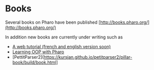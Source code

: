 # Books

Several books on Pharo have been published
[http://books.pharo.org/](http://books.pharo.org/)

In addition new books are currently under writing such as 
- [A web tutorial (french and english version soon)](https://github.com/SquareBracketAssociates/TinyBlogTutorial)
- [Learning OOP with Pharo](https://github.com/SquareBracketAssociates/LearningOOPWithPharo)
- [PettitParser2](https://kursjan.github.io/petitparser2/pillar-book/build/book.html]
